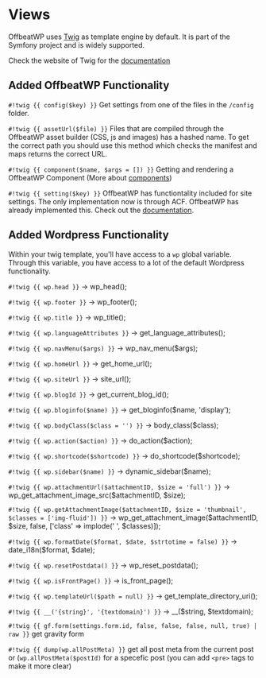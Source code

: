 # Views

OffbeatWP uses [Twig](https://twig.symfony.com/) as template engine by default. It is part of the Symfony project and is widely supported.

Check the website of Twig for the [documentation](https://twig.symfony.com/doc/2.x/)

## Added OffbeatWP Functionality

`#!twig {{ config($key) }}`
Get settings from one of the files in the `/config` folder.

`#!twig {{ assetUrl($file) }}`
Files that are compiled through the OffbeatWP asset builder (CSS, js and images) has a hashed name. To get the correct path you should use this method which checks the manifest and maps returns the correct URL.

`#!twig {{ component($name, $args = []) }}`
Getting and rendering a OffbeatWP Component (More about [components](components.md))

`#!twig {{ setting($key) }}`
OffbeatWP has functiontality included for site settings. The only implementation now is through ACF. OffbeatWP has already implemented this. Check out the [documentation](https://github.com/offbeatwp/acf-sitesettings).

## Added Wordpress Functionality

Within your twig template, you'll have access to a `wp` global variable. Through this variable, you have access to a lot of the default Wordpress functionality. 

`#!twig {{ wp.head }}` -> wp_head();

`#!twig {{ wp.footer }}` -> wp_footer();

`#!twig {{ wp.title }}` -> wp_title();

`#!twig {{ wp.languageAttributes }}` -> get_language_attributes();

`#!twig {{ wp.navMenu($args) }}` -> wp_nav_menu($args);

`#!twig {{ wp.homeUrl }}` -> get_home_url();

`#!twig {{ wp.siteUrl }}` -> site_url();

`#!twig {{ wp.blogId }}` -> get_current_blog_id();

`#!twig {{ wp.bloginfo($name) }}` -> get_bloginfo($name, 'display');

`#!twig {{ wp.bodyClass($class = '') }}` -> body_class($class);

`#!twig {{ wp.action($action) }}` -> do_action($action);

`#!twig {{ wp.shortcode($shortcode) }}` -> do_shortcode($shortcode);

`#!twig {{ wp.sidebar($name) }}` -> dynamic_sidebar($name);

`#!twig {{ wp.attachmentUrl($attachmentID, $size = 'full') }}` -> wp_get_attachment_image_src($attachmentID, $size);

`#!twig {{ wp.getAttachmentImage($attachmentID, $size = 'thumbnail', $classes = ['img-fluid']) }}` -> wp_get_attachment_image($attachmentID, $size, false, ['class' => implode(' ', $classes)]);

`#!twig {{ wp.formatDate($format, $date, $strtotime = false) }}` -> date_i18n($format, $date);

`#!twig {{ wp.resetPostdata() }}` -> wp_reset_postdata();

`#!twig {{ wp.isFrontPage() }}` -> is_front_page();

`#!twig {{ wp.templateUrl($path = null) }}` -> get_template_directory_uri();

`#!twig {{ __('{string}', '{textdomain}') }}` -> \__($string, $textdomain);

`#!twig {{ gf.form(settings.form.id, false, false, false, null, true) | raw }}` get gravity form

`#!twig {{ dump(wp.allPostMeta) }}` get all post meta from the current post or (`wp.allPostMeta($postId)` for a specefic post (you can add `<pre>` tags to make it more clear)


